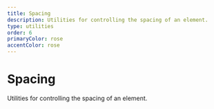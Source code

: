 ```yaml
---
title: Spacing
description: Utilities for controlling the spacing of an element.
type: utilities
order: 6
primaryColor: rose
accentColor: rose
---
```


# Spacing

Utilities for controlling the spacing of an element.
